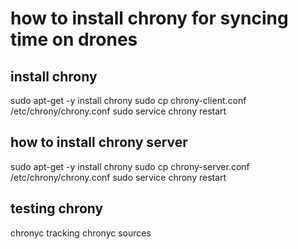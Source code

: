 # how to install chrony for syncing time on drones

## install chrony
sudo apt-get -y install chrony
sudo cp chrony-client.conf /etc/chrony/chrony.conf 
sudo service chrony restart

## how to install chrony server
sudo apt-get -y install chrony
sudo cp chrony-server.conf /etc/chrony/chrony.conf
sudo service chrony restart

## testing chrony
chronyc tracking
chronyc sources
